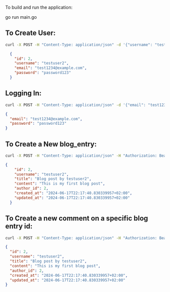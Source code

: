 To build and run the application:

go run main.go

## To Create User:

```bash
curl -X POST -H "Content-Type: application/json" -d '{"username": "testuser2", "email": "test1234@example.com", "password": "password123"}' http://localhost:8080/users
```

```JSON
  {
    "id": 2,
    "username": "testuser2",
    "email": "test1234@example.com",
    "password": "password123"
  }
```
## Logging In:
```bash
curl -X POST -H "Content-Type: application/json" -d '{"email": "test1234@example.com", "password": "password123"}' http://localhost:8080/login
```
```JSON
{
  "email": "test1234@example.com",
  "password": "password123"
}
```
## To Create a New blog_entry:

```bash
curl -X POST -H "Content-Type: application/json" -H "Authorization: Bearer <AUTH_TOKEN_HERE>" -d '{"username": "testuser2", "title": "Blog post by testuser2", "content": "This is my first blog post", "author_id": 2}' http://localhost:8080/blog_entries
```
```JSON
{
    "id": 2,
    "username": "testuser2",
    "title": "Blog post by testuser2",
    "content": "This is my first blog post",
    "author_id": 2,
    "created_at": "2024-06-17T22:17:40.830339957+02:00",
    "updated_at": "2024-06-17T22:17:40.830339957+02:00"
  }
```
## To Create a new comment on a specific blog entry id:
```bash
curl -X POST -H "Content-Type: application/json" -H "Authorization: Bearer <AUTH_TOKEN_HERE>" -d '{"content": "Test comment", "username": "testuser2", "author_id": 2, "blog_id":2 }' http://localhost:8080/blog_entries/2/comments
```
```JSON
{
  "id": 2,
  "username": "testuser2",
  "title": "Blog post by testuser2",
  "content": "This is my first blog post",
  "author_id": 2,
  "created_at": "2024-06-17T22:17:40.830339957+02:00",
  "updated_at": "2024-06-17T22:17:40.830339957+02:00"
}
```


